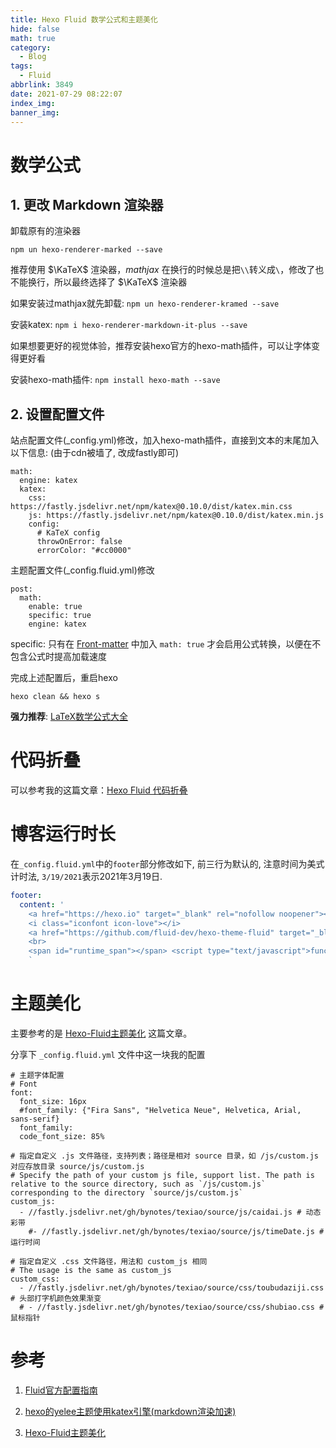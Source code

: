 ```yaml
---
title: Hexo Fluid 数学公式和主题美化
hide: false
math: true
category:
  - Blog
tags:
  - Fluid
abbrlink: 3849
date: 2021-07-29 08:22:07
index_img:
banner_img:
---
```


# 数学公式

## 1. 更改 Markdown 渲染器

卸载原有的渲染器

`npm un hexo-renderer-marked --save`

推荐使用 $\KaTeX$ 渲染器，$mathjax$ 在换行的时候总是把`\\`转义成`\`，修改了也不能换行，所以最终选择了 $\KaTeX$ 渲染器

如果安装过mathjax就先卸载: `npm un hexo-renderer-kramed --save`

安装katex: `npm i hexo-renderer-markdown-it-plus --save`

如果想要更好的视觉体验，推荐安装hexo官方的hexo-math插件，可以让字体变得更好看

安装hexo-math插件: `npm install hexo-math --save`

## 2. 设置配置文件

站点配置文件(\_config.yml)修改，加入hexo-math插件，直接到文本的末尾加入以下信息: (由于cdn被墙了, 改成fastly即可)

```
math:
  engine: katex
  katex:
    css: https://fastly.jsdelivr.net/npm/katex@0.10.0/dist/katex.min.css
    js: https://fastly.jsdelivr.net/npm/katex@0.10.0/dist/katex.min.js
    config:
      # KaTeX config
      throwOnError: false
      errorColor: "#cc0000"
```

主题配置文件(\_config.fluid.yml)修改

```
post:
  math:
    enable: true
    specific: true
    engine: katex
```

specific: 只有在 [Front-matter](https://hexo.io/zh-cn/docs/front-matter) 中加入 `math: true` 才会启用公式转换，以便在不包含公式时提高加载速度

完成上述配置后，重启hexo

```shell
hexo clean && hexo s
```

**强力推荐**: [LaTeX数学公式大全](https://www.luogu.com.cn/blog/IowaBattleship/latex-gong-shi-tai-quan)

# 代码折叠

可以参考我的这篇文章：[Hexo Fluid 代码折叠](/posts/44830/)

# 博客运行时长

在`_config.fluid.yml`中的`footer`部分修改如下, 前三行为默认的, 注意时间为美式计时法, `3/19/2021`表示2021年3月19日.
```_config.fluid.yml
footer:
  content: '
    <a href="https://hexo.io" target="_blank" rel="nofollow noopener"><span>Hexo</span></a>
    <i class="iconfont icon-love"></i>
    <a href="https://github.com/fluid-dev/hexo-theme-fluid" target="_blank" rel="nofollow noopener"><span>Fluid</span></a>
    <br>
    <span id="runtime_span"></span> <script type="text/javascript">function show_runtime(){window.setTimeout("show_runtime()",1000);X=new Date("3/19/2021 00:00:00");Y=new Date();T=(Y.getTime()-X.getTime());M=24*60*60*1000;a=T/M;A=Math.floor(a);b=(a-A)*24;B=Math.floor(b);c=(b-B)*60;C=Math.floor((b-B)*60);D=Math.floor((c-C)*60);runtime_span.innerHTML="小站已运行"+A+"天"+B+"小时"+C+"分"+D+"秒"}show_runtime();</script>
    `
```

# 主题美化

主要参考的是 [Hexo-Fluid主题美化](https://blog.csdn.net/weixin_43471926/article/details/109798811) 这篇文章。

分享下 `_config.fluid.yml` 文件中这一块我的配置

```
# 主题字体配置
# Font
font:
  font_size: 16px
  #font_family: {"Fira Sans", "Helvetica Neue", Helvetica, Arial, sans-serif}
  font_family:
  code_font_size: 85%

# 指定自定义 .js 文件路径，支持列表；路径是相对 source 目录，如 /js/custom.js 对应存放目录 source/js/custom.js
# Specify the path of your custom js file, support list. The path is relative to the source directory, such as `/js/custom.js` corresponding to the directory `source/js/custom.js`
custom_js:
  - //fastly.jsdelivr.net/gh/bynotes/texiao/source/js/caidai.js # 动态彩带
    #- //fastly.jsdelivr.net/gh/bynotes/texiao/source/js/timeDate.js # 运行时间

# 指定自定义 .css 文件路径，用法和 custom_js 相同
# The usage is the same as custom_js
custom_css:
  - //fastly.jsdelivr.net/gh/bynotes/texiao/source/css/toubudaziji.css # 头部打字机颜色效果渐变
  # - //fastly.jsdelivr.net/gh/bynotes/texiao/source/css/shubiao.css # 鼠标指针
```

# 参考

1. [Fluid官方配置指南](https://hexo.fluid-dev.com/docs/guide/#%E5%85%B3%E4%BA%8E%E6%8C%87%E5%8D%97)

2. [hexo的yelee主题使用katex引擎(markdown渲染加速)](https://blog.csdn.net/appleyuchi/article/details/92795620)

3. [Hexo-Fluid主题美化](https://blog.csdn.net/weixin_43471926/article/details/109798811)

